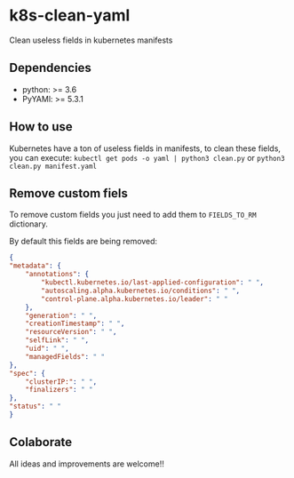 # k8s-clean-yaml
Clean useless fields in kubernetes manifests

## Dependencies
- python: >= 3.6
- PyYAMl: >= 5.3.1

## How to use
Kubernetes have a ton of useless fields in manifests, to clean these fields, you can execute:
`kubectl get pods -o yaml | python3 clean.py`
or
`python3 clean.py manifest.yaml`

## Remove custom fiels
To remove custom fields you just need to add them to `FIELDS_TO_RM` dictionary.

By default this fields are being removed:
```json
{
"metadata": {
    "annotations": {
        "kubectl.kubernetes.io/last-applied-configuration": " ",
        "autoscaling.alpha.kubernetes.io/conditions": " ",
        "control-plane.alpha.kubernetes.io/leader": " "
    },
    "generation": " ",
    "creationTimestamp": " ",
    "resourceVersion": " ",
    "selfLink": " ",
    "uid": " ",
    "managedFields": " "
},
"spec": {
    "clusterIP:": " ",
    "finalizers": " "
},
"status": " "
}
```


## Colaborate
All ideas and improvements are welcome!!
